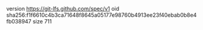 version https://git-lfs.github.com/spec/v1
oid sha256:f1f6610c4b3ca71648f8645a05177e98760b4913ee23f40ebab0b8e4fb038947
size 711
